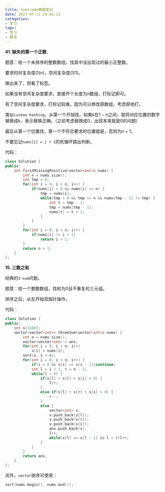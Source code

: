```yaml
---
title: leetcode做题笔记
date: 2023-07-11 19:43:13
categories:
- 学习
tags:
- 学习
- 算法
---
```


**41. 缺失的第一个正数**

题意：给一个未排序的整数数组，找其中没出现过的最小正整数。

要求时间复杂度$O(n)$，空间复杂度$O(1)$。

做出来了，但看了标签。

如果没有空间复杂度要求，直接开个长度为$n$数组，打标记即可。

有了空间复杂度要求，打标记较难，因为可以修改原数组，考虑原地打。

类似`cuckoo hashing`，从第一个开始找，如果$k$在$1-n$之间，就将对应位置的数字替换成$k$，表示替换正确。（之前考虑替换成$0$，出现本来就是$0$的问题）

最后从第一个位置找，第一个不符合要求的位置就是，否则为$n+1$。

不要忘记`nums[i] = i + 1`的死循环跳出判断。

代码：

```cpp
class Solution {
public:
    int firstMissingPositive(vector<int>& nums) {
        int n = nums.size();
        int tmp = 0;
        for(int i = 0; i < n; i++) {
            if(nums[i] > 0 && nums[i] <= n) {
                tmp = nums[i];
                while(tmp > 0 && tmp <= n && nums[tmp - 1] != tmp) {
                    int t = tmp - 1;
                    tmp = nums[tmp - 1];
                    nums[t] = t + 1;
                }
            }
        }
        for(int i = 0; i < n; i++) {
            if(nums[i] != i + 1)
                return i + 1;
        }
        return n + 1;
    }
};
```



**15. 三数之和**

经典的`3-sum`问题。

题意：给一个整数数组，找和为0且不重复的三元组。

排序之后，从左开始双指针操作。

代码：

```cpp
class Solution {
public:
    int s[3100];
    vector<vector<int>> threeSum(vector<int>& nums) {
        int n = nums.size();
        vector<vector<int> > ans;
        for(int i = 0; i < n; i++)
            s[i] = nums[i];
        sort(s, s + n);
        for(int i = 0; i < n; i++) {
            if(i > 0 && s[i] == s[i - 1])continue;
            int l = i + 1, r = n - 1;
            while(l < r) {
                if(s[l] + s[r] + s[i] < 0) {
                    l++;
                }
                else if(s[l] + s[r] + s[i] > 0) {
                    r--;
                }
                else {
                    vector<int> v;
                    v.push_back(s[l]);
                    v.push_back(s[r]);
                    v.push_back(s[i]);
                    ans.push_back(v);
                    l++;
                    while(s[l] == s[l - 1] && l < r)l++;
                }
            }
        }
        return ans;
    }
};
```

另外，`vector`排序可使用：

```cpp
sort(nums.begin(), nums.end());
```

